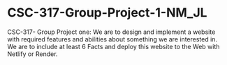 # CSC-317-Group-Project-1-NM_JL
CSC-317- Group Project one: We are to design and implement a website with required features and abilities about something we are interested in.  We are to include at least 6 Facts and deploy this website to the Web with Netlify or Render.
